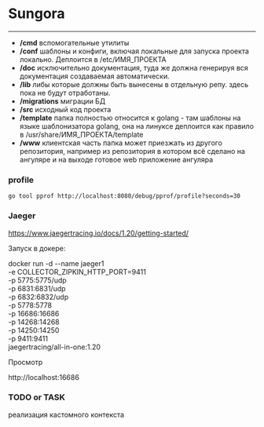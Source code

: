 # Sungora
---

- **/cmd**
вспомогательные утилиты   
- **/conf**
шаблоны и конфиги, включая локальные для запуска проекта локально. Деплоится в /etc/ИМЯ_ПРОЕКТА
- **/doc**
исключительно документация, туда же должна генерируя вся документация создаваемая автоматически.
- **/lib**
либы которые должны быть вынесены в отдельную репу.
здесь пока не будут отработаны.
- **/migrations**
миграции БД
- **/src**
исходный код проекта
- **/template**
папка полностью относится к golang - там шаблоны на языке шаблонизатора golang, она на линуксе деплоится как правило в /usr/share/ИМЯ_ПРОЕКТА/template
- **/www**
клиентская часть папка может приезжать из другого репозитория, например из репозитория в котором всё сделано на ангуляре и на выходе готовое web приложение ангуляра

### profile

    go tool pprof http://localhost:8080/debug/pprof/profile?seconds=30

### Jaeger
https://www.jaegertracing.io/docs/1.20/getting-started/

Запуск в докере:

docker run -d --name jaeger1 \
  -e COLLECTOR_ZIPKIN_HTTP_PORT=9411 \
  -p 5775:5775/udp \
  -p 6831:6831/udp \
  -p 6832:6832/udp \
  -p 5778:5778 \
  -p 16686:16686 \
  -p 14268:14268 \
  -p 14250:14250 \
  -p 9411:9411 \
  jaegertracing/all-in-one:1.20

Просмотр

http://localhost:16686

### TODO or TASK

реализация кастомного контекста
